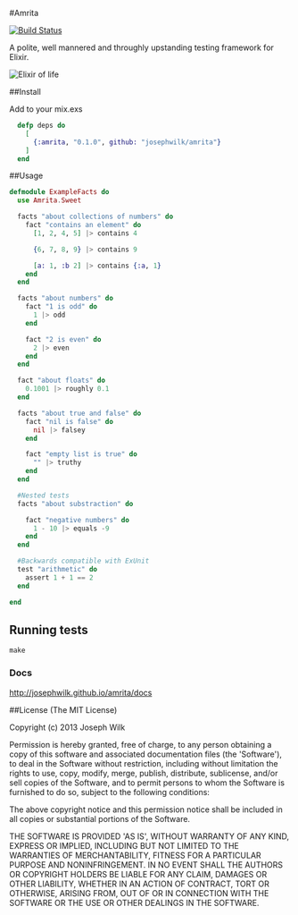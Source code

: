 #Amrita

[![Build Status](https://travis-ci.org/josephwilk/amrita.png?branch=master)](https://travis-ci.org/josephwilk/amrita)

A polite, well mannered and throughly upstanding testing framework for Elixir.

![Elixir of life](http://s9.postimg.org/uv0ubzjm7/elixir.jpg)

##Install

Add to your mix.exs

```elixir
  defp deps do
    [
      {:amrita, "0.1.0", github: "josephwilk/amrita"}
    ]
  end
```

##Usage

```elixir
defmodule ExampleFacts do
  use Amrita.Sweet

  facts "about collections of numbers" do
    fact "contains an element" do
      [1, 2, 4, 5] |> contains 4

      {6, 7, 8, 9} |> contains 9

      [a: 1, :b 2] |> contains {:a, 1}
    end
  end

  facts "about numbers" do
    fact "1 is odd" do
      1 |> odd
    end

    fact "2 is even" do
      2 |> even
    end
  end

  fact "about floats" do
    0.1001 |> roughly 0.1
  end

  facts "about true and false" do
    fact "nil is false" do
      nil |> falsey
    end

    fact "empty list is true" do
      "" |> truthy
    end
  end

  #Nested tests
  facts "about substraction" do

    fact "negative numbers" do
      1 - 10 |> equals -9
    end
  end

  #Backwards compatible with ExUnit
  test "arithmetic" do
    assert 1 + 1 == 2
  end

end
```

## Running tests

```
make
```

### Docs

http://josephwilk.github.io/amrita/docs

##License
(The MIT License)

Copyright (c) 2013 Joseph Wilk

Permission is hereby granted, free of charge, to any person obtaining
a copy of this software and associated documentation files (the
'Software'), to deal in the Software without restriction, including
without limitation the rights to use, copy, modify, merge, publish,
distribute, sublicense, and/or sell copies of the Software, and to
permit persons to whom the Software is furnished to do so, subject to
the following conditions:

The above copyright notice and this permission notice shall be
included in all copies or substantial portions of the Software.

THE SOFTWARE IS PROVIDED 'AS IS', WITHOUT WARRANTY OF ANY KIND,
EXPRESS OR IMPLIED, INCLUDING BUT NOT LIMITED TO THE WARRANTIES OF
MERCHANTABILITY, FITNESS FOR A PARTICULAR PURPOSE AND NONINFRINGEMENT.
IN NO EVENT SHALL THE AUTHORS OR COPYRIGHT HOLDERS BE LIABLE FOR ANY
CLAIM, DAMAGES OR OTHER LIABILITY, WHETHER IN AN ACTION OF CONTRACT,
TORT OR OTHERWISE, ARISING FROM, OUT OF OR IN CONNECTION WITH THE
SOFTWARE OR THE USE OR OTHER DEALINGS IN THE SOFTWARE.
